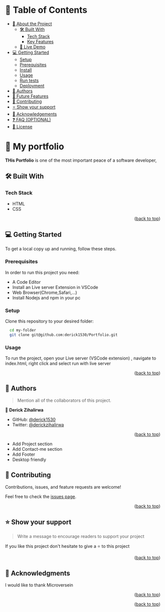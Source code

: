 <a name="readme-top"></a>

<!-- TABLE OF CONTENTS -->

# 📗 Table of Contents

- [📖 About the Project](#about-project)
  - [🛠 Built With](#built-with)
    - [Tech Stack](#tech-stack)
    - [Key Features](#key-features)
  - [🚀 Live Demo](#live-demo)
- [💻 Getting Started](#getting-started)
  - [Setup](#setup)
  - [Prerequisites](#prerequisites)
  - [Install](#install)
  - [Usage](#usage)
  - [Run tests](#run-tests)
  - [Deployment](#triangular_flag_on_post-deployment)
- [👥 Authors](#authors)
- [🔭 Future Features](#future-features)
- [🤝 Contributing](#contributing)
- [⭐️ Show your support](#support)
- [🙏 Acknowledgements](#acknowledgements)
- [❓ FAQ (OPTIONAL)](#faq)
- [📝 License](#license)

<!-- PROJECT DESCRIPTION -->

# 📖 My portfolio <a name="about-project"></a>

**THis Portfolio** is one of the most important peace of a software developer,

## 🛠 Built With <a name="built-with"></a>

### Tech Stack <a name="tech-stack"></a>

- HTML
- CSS

<p align="right">(<a href="#readme-top">back to top</a>)</p>

<!-- LIVE DEMO -->

<!-- GETTING STARTED -->

## 💻 Getting Started <a name="getting-started"></a>

To get a local copy up and running, follow these steps.

### Prerequisites

In order to run this project you need:

- A Code Editor
- Install an Live server Extension in VSCode
- Web Browser(Chrome,Safari,...)
- Install Nodejs and npm in your pc

### Setup

Clone this repository to your desired folder:

```sh
  cd my-folder
  git clone git@github.com:derick1530/Portfolio.git
```

### Usage

To run the project, open your Live server (VSCode extension) ,
navigate to index.html, right click and select run with live server

<p align="right">(<a href="#readme-top">back to top</a>)</p>

<!-- AUTHORS -->

## 👥 Authors <a name="authors"></a>

> Mention all of the collaborators of this project.

👤 **Derick Zihalirwa**

- GitHub: [@derick1530](https://github.com/derick1530)
- Twitter: [@derickzihalirwa](https://twitter.com/derickzihalirwa)

<p align="right">(<a href="#readme-top">back to top</a>)</p>

<!-- FUTURE FEATURES -->

- Add Project section
- Add Contact-me section
- Add Footer
- Desktop friendly

<!-- CONTRIBUTING -->

## 🤝 Contributing <a name="contributing"></a>

Contributions, issues, and feature requests are welcome!

Feel free to check the [issues page](../../issues/).

<p align="right">(<a href="#readme-top">back to top</a>)</p>

<!-- SUPPORT -->

## ⭐️ Show your support <a name="support"></a>

> Write a message to encourage readers to support your project

If you like this project don't hesitate to give a ⭐️ to this project

<p align="right">(<a href="#readme-top">back to top</a>)</p>

<!-- ACKNOWLEDGEMENTS -->

## 🙏 Acknowledgments <a name="acknowledgements"></a>

I would like to thank Microversein

<p align="right">(<a href="#readme-top">back to top</a>)</p>

<!-- FAQ (optional) -->

<!-- LICENSE -->

<p align="right">(<a href="#readme-top">back to top</a>)</p>
